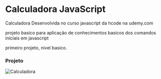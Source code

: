 # Calculadora JavaScript


Calculadora Desenvolvida no curso javascript da hcode na udemy.com

projeto basico para aplicação de conhecimentos basicos dos comandos iniciais em javascript

primeiro projeto, nivel basico.

### Projeto
![Calculadora](https://firebasestorage.googleapis.com/v0/b/hcode-com-br.appspot.com/o/calculadora-hcode.jpg?alt=media&token=5406aa3f-b965-401c-9b4e-654609c78b33)
